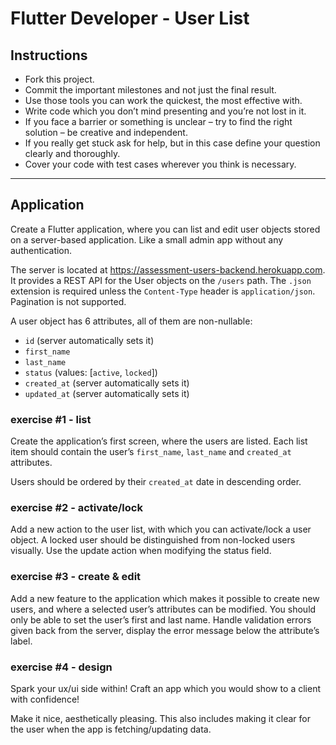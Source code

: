 # Flutter Developer - User List

## Instructions

- Fork this project.
- Commit the important milestones and not just the final result.
- Use those tools you can work the quickest, the most effective with.
- Write code which you don’t mind presenting and you’re not lost in it.
- If you face a barrier or something is unclear – try to find the right
  solution – be creative and independent.
- If you really get stuck ask for help, but in this case define your question
  clearly and thoroughly.
- Cover your code with test cases wherever you think is necessary.

___

## Application

Create a Flutter application, where you can list and edit user objects stored on a
server-based application. Like a small admin app without any authentication.

The server is located at https://assessment-users-backend.herokuapp.com. It provides 
a REST API for the User objects on the `/users` path. The `.json` extension is required 
unless the `Content-Type` header is `application/json`. Pagination is not supported.

A user object has 6 attributes, all of them are non-nullable:

- `id` (server automatically sets it)
- `first_name`
- `last_name`
- `status` (values: [`active`, `locked`])
- `created_at` (server automatically sets it)
- `updated_at` (server automatically sets it)

### exercise #1 - list

Create the application’s first screen, where the users are listed. 
Each list item should contain the user’s `first_name`, `last_name` 
and `created_at` attributes.

Users should be ordered by their `created_at` date in descending order.

### exercise #2 - activate/lock

Add a new action to the user list, with which you can activate/lock a user
object. A locked user should be distinguished from non-locked users visually.
Use the update action when modifying the status field.

### exercise #3 - create & edit

Add a new feature to the application which makes it possible to create new users,
and where a selected user’s attributes can be modified. You should only be
able to set the user’s first and last name. Handle validation errors given back
from the server, display the error message below the attribute’s label.

### exercise #4 - design

Spark your ux/ui side within! Craft an app which you would show to a client with confidence!

Make it nice, aesthetically pleasing. This also includes making it clear for the user
when the app is fetching/updating data.